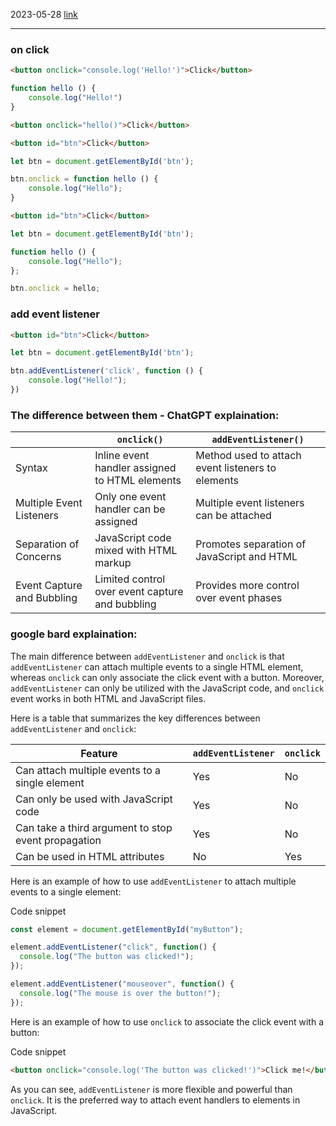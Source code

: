 2023-05-28
[link](https://www.youtube.com/watch?v=CK2uHT45RC8&list=PLknwEmKsW8OuTqUDaFRBiAViDZ5uI3VcE&index=55)

----


### on click

```html
<button onclick="console.log('Hello!')">Click</button>
```


```js
function hello () {
	console.log("Hello!")
}
```
```html
<button onclick="hello()">Click</button>
```


```html
<button id="btn">Click</button>
```
```js
let btn = document.getElementById('btn');

btn.onclick = function hello () {
	console.log("Hello");
}
```


```html
<button id="btn">Click</button>
```
```js
let btn = document.getElementById('btn');

function hello () {
	console.log("Hello");
};

btn.onclick = hello;
```


### add event listener

```html
<button id="btn">Click</button>
```
```js
let btn = document.getElementById('btn');

btn.addEventListener('click', function () {
	console.log("Hello!");
})
```


### The difference between them - ChatGPT explaination:
||`onclick()`|`addEventListener()`|
|---|---|---|
|Syntax|Inline event handler assigned to HTML elements|Method used to attach event listeners to elements|
|Multiple Event Listeners|Only one event handler can be assigned|Multiple event listeners can be attached|
|Separation of Concerns|JavaScript code mixed with HTML markup|Promotes separation of JavaScript and HTML|
|Event Capture and Bubbling|Limited control over event capture and bubbling|Provides more control over event phases|


### google bard explaination:

The main difference between `addEventListener` and `onclick` is that `addEventListener` can attach multiple events to a single HTML element, whereas `onclick` can only associate the click event with a button. Moreover, `addEventListener` can only be utilized with the JavaScript code, and `onclick` event works in both HTML and JavaScript files.

Here is a table that summarizes the key differences between `addEventListener` and `onclick`:

|Feature|`addEventListener`|`onclick`|
|---|---|---|
|Can attach multiple events to a single element|Yes|No|
|Can only be used with JavaScript code|Yes|No|
|Can take a third argument to stop event propagation|Yes|No|
|Can be used in HTML attributes|No|Yes|

Here is an example of how to use `addEventListener` to attach multiple events to a single element:

Code snippet

```js
const element = document.getElementById("myButton");

element.addEventListener("click", function() {
  console.log("The button was clicked!");
});

element.addEventListener("mouseover", function() {
  console.log("The mouse is over the button!");
});
```

Here is an example of how to use `onclick` to associate the click event with a button:

Code snippet

```html
<button onclick="console.log('The button was clicked!')">Click me!</button>
```

As you can see, `addEventListener` is more flexible and powerful than `onclick`. It is the preferred way to attach event handlers to elements in JavaScript.


